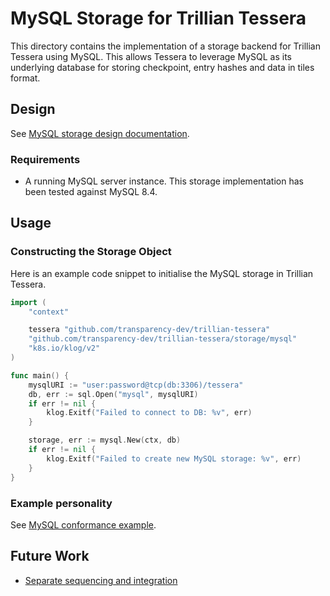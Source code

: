 # MySQL Storage for Trillian Tessera

This directory contains the implementation of a storage backend for Trillian Tessera using MySQL. This allows Tessera to leverage MySQL as its underlying database for storing checkpoint, entry hashes and data in tiles format.

## Design

See [MySQL storage design documentation](/storage/mysql/DESIGN.md).

### Requirements

- A running MySQL server instance. This storage implementation has been tested against MySQL 8.4.

## Usage

### Constructing the Storage Object

Here is an example code snippet to initialise the MySQL storage in Trillian Tessera.

```go
import (
    "context"

    tessera "github.com/transparency-dev/trillian-tessera"
    "github.com/transparency-dev/trillian-tessera/storage/mysql"
    "k8s.io/klog/v2"
)

func main() {
    mysqlURI := "user:password@tcp(db:3306)/tessera"
    db, err := sql.Open("mysql", mysqlURI)
    if err != nil {
        klog.Exitf("Failed to connect to DB: %v", err)
    }

    storage, err := mysql.New(ctx, db)
    if err != nil {
        klog.Exitf("Failed to create new MySQL storage: %v", err)
    }
}
```

### Example personality

See [MySQL conformance example](/cmd/conformance/mysql/).

## Future Work

- [Separate sequencing and integration](https://github.com/transparency-dev/trillian-tessera/pull/282)
